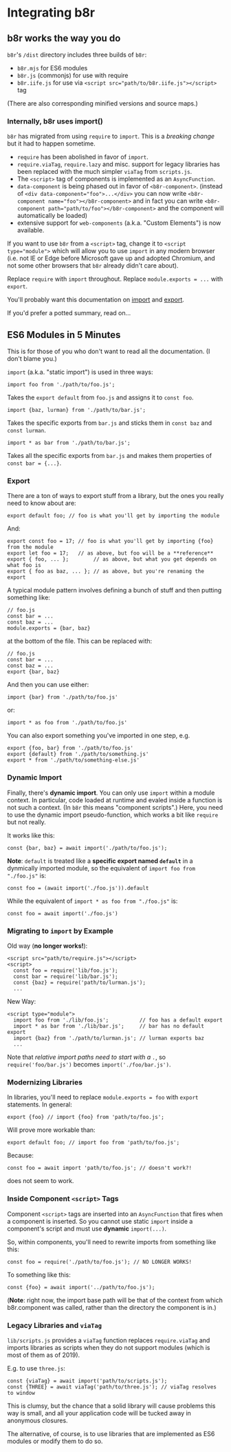 # Integrating b8r

## b8r works the way you do

`b8r`'s `/dist` directory includes three builds of `b8r`:

- `b8r.mjs` for ES6 modules
- `b8r.js` (commonjs) for use with require
- `b8r.iife.js` for use via `<script src="path/to/b8r.iife.js"></script>` tag

(There are also corresponding minified versions and source maps.)

### Internally, b8r uses import()

`b8r` has migrated from using `require` to `import`. This is a _breaking change_ but
it had to happen sometime.

- `require` has been abolished in favor of `import`.
- `require.viaTag`, `require.lazy` and misc. support for legacy libraries has been 
  replaced with the much simpler `viaTag` from `scripts.js`.
- The `<script>` tag of components is implemented as an `AsyncFunction`.
- `data-component`  is being phased out in favor of `<b8r-component>`. (instead of
  `<div data-component="foo">...</div>` you can now write 
  `<b8r-component name="foo"></b8r-component>` and in fact you can write
  `<b8r-component path="path/to/foo"></b8r-component>` and the component will automatically
  be loaded)
- extensive support for `web-components` (a.k.a. "Custom Elements") is now available.

If you want to use `b8r` from a `<script>` tag, change it to `<script type="module">`
which will allow you to use `import` in any modern browser (i.e. not IE or Edge before 
Microsoft gave up and adopted Chromium, and not some other browsers that `b8r` already 
didn't care about).

Replace `require` with `import` throughout. Replace `module.exports = ...` with `export`.

You'll probably want this documentation on 
[import](https://developer.mozilla.org/en-US/docs/Web/JavaScript/Reference/Statements/import) 
and [export](https://developer.mozilla.org/en-US/docs/Web/JavaScript/Reference/Statements/export).

If you'd prefer a potted summary, read on…

## ES6 Modules in 5 Minutes

This is for those of you who don't want to read all the documentation. (I don't blame you.)

`import` (a.k.a. "static import") is used in three ways:

    import foo from './path/to/foo.js';

Takes the `export default` from `foo.js` and assigns it to `const foo`.

    import {baz, lurman} from './path/to/bar.js';

Takes the specific exports from `bar.js` and sticks them in `const baz` and `const lurman`.

    import * as bar from './path/to/bar.js';

Takes all the specific exports from `bar.js` and makes them properties of `const bar = {...}`.

### Export

There are a ton of ways to export stuff from a library, but the ones you really need to
know about are:

    export default foo; // foo is what you'll get by importing the module

And:

    export const foo = 17; // foo is what you'll get by importing {foo} from the module
    export let foo = 17;   // as above, but foo will be a **reference**
    export { foo, ... };        // as above, but what you get depends on what foo is
    export { foo as baz, ... }; // as above, but you're renaming the export

A typical module pattern involves defining a bunch of stuff and then putting something like:

    // foo.js
    const bar = ...
    const baz = ...
    module.exports = {bar, baz}

at the bottom of the file. This can be replaced with:

    // foo.js
    const bar = ...
    const baz = ...
    export {bar, baz}

And then you can use either:

    import {bar} from './path/to/foo.js'

or:

    import * as foo from './path/to/foo.js'

You can also export something you've imported in one step, e.g.

    export {foo, bar} from './path/to/foo.js'
    export {default} from './path/to/something.js'
    export * from './path/to/something-else.js'

### Dynamic Import

Finally, there's **dynamic import**. You can only use `import` within a module context. 
In particular, code loaded at runtime and evaled inside a function is not such a 
context. (In `b8r` this means "component scripts".) Here, you need to use
the dynamic import pseudo-function, which works a bit like `require` but not really.

It works like this:

    const {bar, baz} = await import('./path/to/foo.js');

**Note**: `default` is treated like a **specific export named `default`** in a dynmically imported
module, so the equivalent of `import foo from "./foo.js"` is:

    const foo = (await import('./foo.js')).default

While the equivalent of `import * as foo from "./foo.js"` is:

    const foo = await import('./foo.js')

### Migrating to `import` by Example

Old way (**no longer works!**):

    <script src="path/to/require.js"></script>
    <script>
      const foo = require('lib/foo.js');
      const bar = require('lib/bar.js');
      const {baz} = require('path/to/lurman.js');
      ...

New Way:

    <script type="module">
      import foo from './lib/foo.js';          // foo has a default export
      import * as bar from './lib/bar.js';     // bar has no default export
      import {baz} from './path/to/lurman.js'; // lurman exports baz
      ...

Note that _relative import paths need to start with a `.`_, so `require('foo/bar.js')` becomes
`import('./foo/bar.js')`.

### Modernizing Libraries

In libraries, you'll need to replace `module.exports = foo` with `export`
statements. In general:

    export {foo} // import {foo} from 'path/to/foo.js';

Will prove more workable than:

    export default foo; // import foo from 'path/to/foo.js';

Because:

    const foo = await import 'path/to/foo.js'; // doesn't work?!

does not seem to work.

### Inside Component `<script>` Tags

Component `<script>` tags are inserted into an `AsyncFunction` that fires when a
component is inserted. So you cannot use static `import` inside a component's script
and must use **dynamic** `import(...)`.

So, within components, you'll need to rewrite imports from something like this:

    const foo = require('./path/to/foo.js'); // NO LONGER WORKS!

To something like this:

    const {foo} = await import('../path/to/foo.js');

(**Note**: right now, the import base path will be that of the context 
from which b8r.component was called, rather than the directory the component is in.)

### Legacy Libraries and `viaTag`

`lib/scripts.js` provides a `viaTag` function replaces `require.viaTag` 
and imports libraries as scripts when they do not support modules 
(which is most of them as of 2019).

E.g. to use `three.js`:

    const {viaTag} = await import('path/to/scripts.js');
    const {THREE} = await viaTag('path/to/three.js'); // viaTag resolves to window

This is clumsy, but the chance that a solid library will cause problems
this way is small, and all your application code will be tucked away in anonymous
closures.

The alternative, of course, is to use libraries that are implemented as ES6 modules
or modify them to do so.